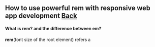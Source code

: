 ## How to use powerful rem with responsive web app development [Back](./qa.md)

#### What is rem? and the difference between em?

**rem**(font size of the root element) refers a 